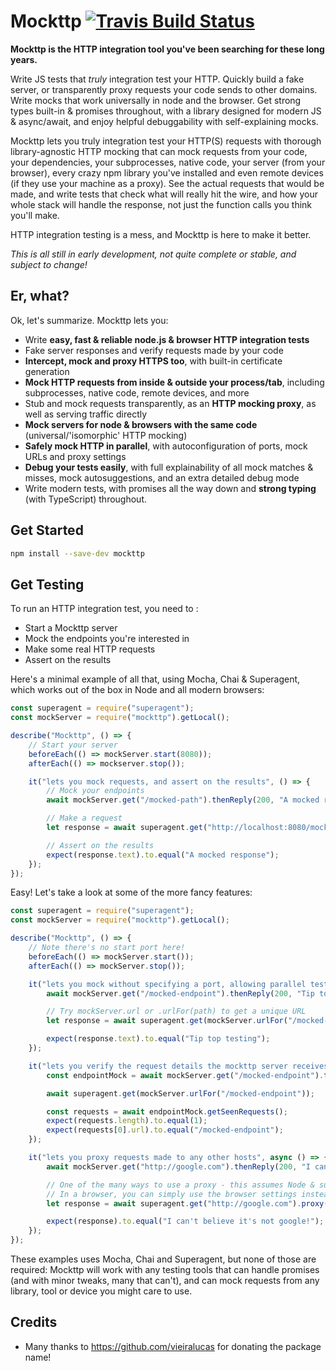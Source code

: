 # Mockttp [![Travis Build Status](https://img.shields.io/travis/pimterry/mockttp.svg)](https://travis-ci.org/pimterry/mockttp)

**Mockttp is the HTTP integration tool you've been searching for these long years.**

Write JS tests that _truly_ integration test your HTTP. Quickly build a fake server, or
transparently proxy requests your code sends to other domains. Write mocks that work
universally in node and the browser. Get strong types built-in & promises throughout,
with a library designed for modern JS & async/await, and enjoy helpful debuggability
with self-explaining mocks.

Mockttp lets you truly integration test your HTTP(S) requests with thorough
library-agnostic HTTP mocking that can mock requests from your code, your dependencies,
your subprocesses, native code, your server (from your browser), every crazy npm library
you've installed and even remote devices (if they use your machine as a proxy). See
the actual requests that would be made, and write tests that check what will really
hit the wire, and how your whole stack will handle the response, not just the function
calls you think you'll make.

HTTP integration testing is a mess, and Mockttp is here to make it better.

_This is all still in early development, not quite complete or stable, and subject to change!_

## Er, what?

Ok, let's summarize. Mockttp lets you:

* Write **easy, fast & reliable node.js & browser HTTP integration tests**
* Fake server responses and verify requests made by your code
* **Intercept, mock and proxy HTTPS too**, with built-in certificate generation
* **Mock HTTP requests from inside & outside your process/tab**, including subprocesses, native code, remote devices, and more
* Stub and mock requests transparently, as an **HTTP mocking proxy**, as well as serving traffic directly
* **Mock servers for node & browsers with the same code** (universal/'isomorphic' HTTP mocking)
* **Safely mock HTTP in parallel**, with autoconfiguration of ports, mock URLs and proxy settings
* **Debug your tests easily**, with full explainability of all mock matches & misses, mock autosuggestions, and an extra detailed debug mode
* Write modern tests, with promises all the way down and **strong typing** (with TypeScript) throughout.

## Get Started

```bash
npm install --save-dev mockttp
```

## Get Testing

To run an HTTP integration test, you need to :

* Start a Mockttp server
* Mock the endpoints you're interested in
* Make some real HTTP requests
* Assert on the results

Here's a minimal example of all that, using Mocha, Chai & Superagent, which works out of the box in Node and all modern browsers:

```typescript
const superagent = require("superagent");
const mockServer = require("mockttp").getLocal();

describe("Mockttp", () => {
    // Start your server
    beforeEach(() => mockServer.start(8080));
    afterEach(() => mockserver.stop());

    it("lets you mock requests, and assert on the results", () => {
        // Mock your endpoints
        await mockServer.get("/mocked-path").thenReply(200, "A mocked response")

        // Make a request
        let response = await superagent.get("http://localhost:8080/mocked-path"));

        // Assert on the results
        expect(response.text).to.equal("A mocked response");
    });
});
```

Easy! Let's take a look at some of the more fancy features:

```typescript
const superagent = require("superagent");
const mockServer = require("mockttp").getLocal();

describe("Mockttp", () => {
    // Note there's no start port here!
    beforeEach(() => mockServer.start());
    afterEach(() => mockServer.stop());

    it("lets you mock without specifying a port, allowing parallel testing", async () => {
        await mockServer.get("/mocked-endpoint").thenReply(200, "Tip top testing")

        // Try mockServer.url or .urlFor(path) to get a unique URL
        let response = await superagent.get(mockServer.urlFor("/mocked-endpoint"));

        expect(response.text).to.equal("Tip top testing");
    });

    it("lets you verify the request details the mockttp server receives", async () => {
        const endpointMock = await mockServer.get("/mocked-endpoint").thenReply(200, "hmm?");

        await superagent.get(mockServer.urlFor("/mocked-endpoint"));

        const requests = await endpointMock.getSeenRequests();
        expect(requests.length).to.equal(1);
        expect(requests[0].url).to.equal("/mocked-endpoint");
    });

    it("lets you proxy requests made to any other hosts", async () => {
        await mockServer.get("http://google.com").thenReply(200, "I can't believe it's not google!");

        // One of the many ways to use a proxy - this assumes Node & superagent-proxy.
        // In a browser, you can simply use the browser settings instead.
        let response = await superagent.get("http://google.com").proxy(server.url);

        expect(response).to.equal("I can't believe it's not google!");
    });
});
```

These examples uses Mocha, Chai and Superagent, but none of those are required: Mockttp will work with any testing tools that can handle promises (and with minor tweaks, many that can't), and can mock requests from any library, tool or device you might care to use.

## Credits

* Many thanks to https://github.com/vieiralucas for donating the package name!